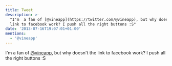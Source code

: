 ```yaml
---
title: Tweet
description: >-
  "I'm  a fan of [@vineapp](https://twitter.com/@vineapp), but why doesn't the
  link to facebook work? I push all the right buttons :S"
date: '2013-07-16T19:07:01+01:00'
mentions:
  - '@vineapp'
---
```

I'm  a fan of [@vineapp](https://twitter.com/@vineapp), but why doesn't the link to facebook work? I push all the right buttons :S
